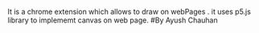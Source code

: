 It is a chrome extension which allows to draw on webPages .
it uses p5.js library to implememt canvas on web page.
#By Ayush Chauhan
